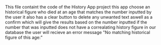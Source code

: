 This file containt the code of the History App project
this app choose an historical figure who died at an age that matches the number inputted by the user 
it also has a clear button to delete any unwanted text aswell as a confirm which will give the results based on the number inputted
if the number that was inputted does not have a correalating history figure in our database the user will recieve an error message "No matching historical figure of this age:"
